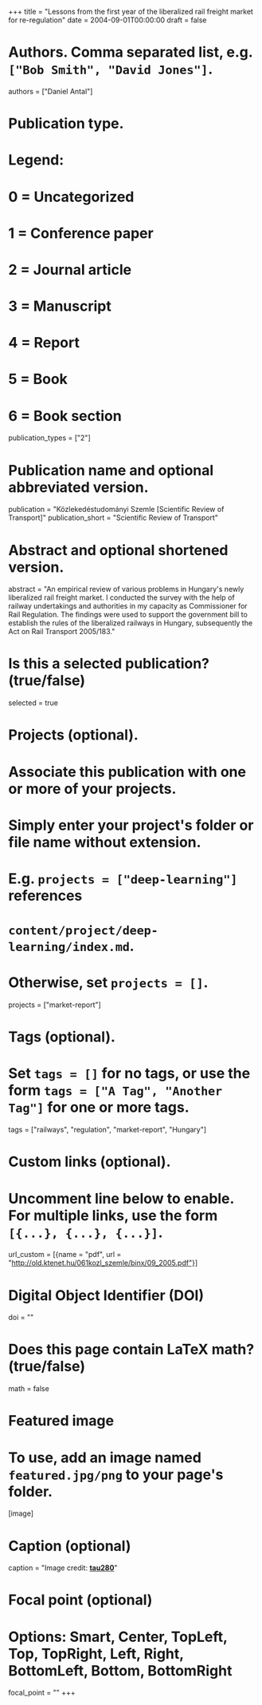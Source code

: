 +++
title = "Lessons from the first year of the liberalized rail freight market for re-regulation"
date = 2004-09-01T00:00:00
draft = false

# Authors. Comma separated list, e.g. `["Bob Smith", "David Jones"]`.
authors = ["Daniel Antal"]

# Publication type.
# Legend:
# 0 = Uncategorized
# 1 = Conference paper
# 2 = Journal article
# 3 = Manuscript
# 4 = Report
# 5 = Book
# 6 = Book section
publication_types = ["2"]

# Publication name and optional abbreviated version.
publication = "Közlekedéstudományi Szemle [Scientific Review of Transport]"
publication_short = "Scientific Review of Transport"

# Abstract and optional shortened version.
abstract = "An empirical review of various problems in Hungary's newly liberalized rail freight market. I conducted the survey with the help of railway undertakings and authorities in my capacity as Commissioner for Rail Regulation. The findings were used to support the government bill to establish the rules of the liberalized railways in Hungary, subsequently the Act on Rail Transport 2005/183."

# Is this a selected publication? (true/false)
selected = true

# Projects (optional).
#   Associate this publication with one or more of your projects.
#   Simply enter your project's folder or file name without extension.
#   E.g. `projects = ["deep-learning"]` references 
#   `content/project/deep-learning/index.md`.
#   Otherwise, set `projects = []`.
projects = ["market-report"]

# Tags (optional).
#   Set `tags = []` for no tags, or use the form `tags = ["A Tag", "Another Tag"]` for one or more tags.
tags = ["railways", "regulation", "market-report", "Hungary"]

# Custom links (optional).
#   Uncomment line below to enable. For multiple links, use the form `[{...}, {...}, {...}]`.
url_custom = [{name = "pdf", url = "http://old.ktenet.hu/061kozl_szemle/binx/09_2005.pdf"}]

# Digital Object Identifier (DOI)
doi = ""

# Does this page contain LaTeX math? (true/false)
math = false

# Featured image
# To use, add an image named `featured.jpg/png` to your page's folder. 
[image]
  # Caption (optional)
  caption = "Image credit: [**tau280**](https://www.flickr.com/photos/tau280/10420891243)"

  # Focal point (optional)
  # Options: Smart, Center, TopLeft, Top, TopRight, Left, Right, BottomLeft, Bottom, BottomRight
  focal_point = ""
+++


